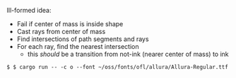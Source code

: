 
Ill-formed idea:

* Fail if center of mass is inside shape
* Cast rays from center of mass
* Find intersections of path segments and rays
* For each ray, find the nearest intersection
    * this _should_ be a transition from not-ink (nearer center of mass) to ink


```shell
$ $ cargo run -- -c o --font ~/oss/fonts/ofl/allura/Allura-Regular.ttf
```